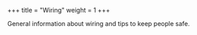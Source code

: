 +++
title = "Wiring"
weight = 1
+++

General information about wiring and tips to keep people safe.
